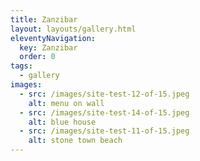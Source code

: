 ```yaml
---
title: Zanzibar
layout: layouts/gallery.html
eleventyNavigation:
  key: Zanzibar
  order: 0
tags:
  - gallery
images:
  - src: /images/site-test-12-of-15.jpeg
    alt: menu on wall
  - src: /images/site-test-14-of-15.jpeg
    alt: blue house
  - src: /images/site-test-11-of-15.jpeg
    alt: stone town beach
---
```

